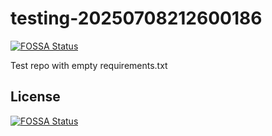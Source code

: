 # testing-20250708212600186
[![FOSSA Status](https://app.fossa.com/api/projects/git%2Bgithub.com%2Fkirogum%2Ftesting-20250708212600186.svg?type=shield)](https://app.fossa.com/projects/git%2Bgithub.com%2Fkirogum%2Ftesting-20250708212600186?ref=badge_shield)

Test repo with empty requirements.txt


## License
[![FOSSA Status](https://app.fossa.com/api/projects/git%2Bgithub.com%2Fkirogum%2Ftesting-20250708212600186.svg?type=large)](https://app.fossa.com/projects/git%2Bgithub.com%2Fkirogum%2Ftesting-20250708212600186?ref=badge_large)
